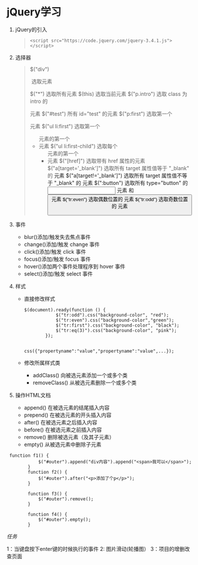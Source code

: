 # jQuery学习

1. jQuery的引入

   > ```
   > <script src="https://code.jquery.com/jquery-3.4.1.js"></script>
   > ```

2. 选择器

   > \$("div")
   >
   > ​	选取元素
   >
   > $("*")
   > 	选取所有元素
   > $(this)
   > 	选取当前元素
   > $("p.intro")
   > 	选取 class 为 intro 的 <p> 元素
   > $("#test")
   > 	所有 id="test" 的元素
   > $("p:first")
   > 	选取第一个 <p> 元素
   > $("ul li:first")
   > 	选取第一个 <ul> 元素的第一个 <li> 元素
   > $("ul li:first-child")
   > 	选取每个 <ul> 元素的第一个 <li> 元素
   > $("[href]")
   > 	选取带有 href 属性的元素
   > $("a[target='_blank']")
   > 	选取所有 target 属性值等于 "_blank" 的 <a> 元素
   > $("a[target!='_blank']")
   > 	选取所有 target 属性值不等于 "_blank" 的 <a> 元素
   > $(":button")
   > 	选取所有 type="button" 的 <input> 元素 和 <button> 元素
   > $("tr:even")
   > 	选取偶数位置的 <tr> 元素
   > $("tr:odd")
   > 	选取奇数位置的 <tr> 元素

3. 事件

   - blur()添加/触发失去焦点事件
   - change()添加/触发 change 事件
   - click()添加/触发 click 事件
   - focus()添加/触发 focus 事件
   - hover()添加两个事件处理程序到 hover 事件
   - select()添加/触发 select 事件

4. 样式

   - 直接修改样式

     ```
     $(document).ready(function () {
                 $("tr:odd").css("background-color", "red");
                 $("tr:even").css("background-color","green");
                 $("tr:first").css("background-color", "black");
                 $("tr:eq(3)").css("background-color", "pink");
             });
             
             css({"propertyname":"value","propertyname":"value",...});
     ```

   - 修改所属样式类

     - addClass() 向被选元素添加一个或多个类
     - removeClass() 从被选元素删除一个或多个类

5. 操作HTML文档

   - append()  在被选元素的结尾插入内容
   - prepend() 在被选元素的开头插入内容
   - after()  在被选元素之后插入内容
   - before()  在被选元素之前插入内容
   - remove() 删除被选元素（及其子元素）
   - empty() 从被选元素中删除子元素

```
 function f1() {
            $("#outer").append("div内容").append("<span>我可以</span>");
        }
        function f2() {
            $("#outer").after("<p>添加了个p</p>");
        }

        function f3() {
            $("#outer").remove();
        }

        function f4() {
            $("#outer").empty();
        }
```


*任务*

1：当键盘按下enter键的时候执行的事件
2: 图片滑动(轮播图）
3：项目的增删改查页面

